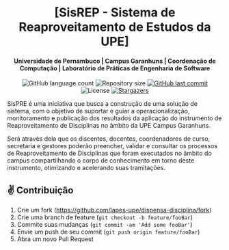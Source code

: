 <h1 align="center"> 
[SisREP - Sistema de Reaproveitamento de Estudos da UPE]
</h1>
<h4 align="center"> 
    Universidade de Pernambuco | Campus Garanhuns | Coordenação de Computação | Laboratório de Práticas de Engenharia de Software
</h4>
<p align="center">
  <img alt="GitHub language count" src="https://img.shields.io/github/languages/count/lapes-upe/dispensa-api?color=%2304D361">

  <img alt="Repository size" src="https://img.shields.io/github/repo-size/lapes-upe/dispensa-api">
  <a href="https://github.com/lapes-upe/dispensa-api/commits/master">
    <img alt="GitHub last commit" src="https://img.shields.io/github/last-commit/lapes-upe/dispensa-api">
  </a>

  <img alt="License" src="https://img.shields.io/badge/license-MIT-brightgreen">
   <a href="https://github.com/lapes-upe/dispensa-api/stargazers">
    <img alt="Stargazers" src="https://img.shields.io/github/stars/lapes-upe/dispensa-api?style=social">
  </a>
</p>

SisPRE é uma iniciativa que busca a construção de uma solução de sistema, com o objetivo de suportar e guiar a operacionalização, monitoramento e publicação dos resultados da aplicação do instrumento de Reaproveitamento de Disciplinas no âmbito da UPE Campus Garanhuns.

Será através dela que os discentes, docentes, coordenadores de curso, secretaria e gestores poderão preencher, validar e consultar os processos de Reaproveitamento de Disciplinas que foram executados no âmbito do campus compartilhando o corpo de conhecimento em torno deste instrumento, otimizando e acelerando suas tramitações.

## ✌ Contribuição

1. Crie um fork (<https://github.com/lapes-upe/dispensa-disciplina/fork>)
2. Crie uma branch de feature (`git checkout -b feature/fooBar`)
3. Commite suas mudanças (`git commit -am 'Add some fooBar'`)
4. Envie um push de seu commit (`git push origin feature/fooBar`)
5. Abra um novo Pull Request
